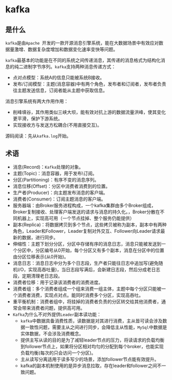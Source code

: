 # kafka

## 是什么

`kafka`是由`Apache `开发的一款开源消息引擎系统，能在大数据场景中有效应对数据量激增、数据复杂度增加和数据变化速率变快等问题。

`kafka`最基本的功能是在不同的系统之间传递消息，其传递的消息格式为结构化消息的纯二进制字节序列。`kafka`支持两种消息传递方式：

- 点对点模型：系统A的信息只能被系统B接收。
- 发布/订阅模型：主题(消息容器)中有两个角色，发布者和订阅者，发布者负责往主题发送信息，订阅者能从主题中获取信息。

消息引擎系统有两大作用作用：

- 削峰填谷，其作用类似三峡大坝，能有效对抗上游的数据流量洪峰，使其变化更平滑，保护下游系统。
- 实现接收方与发送方松耦合(不用直接交互)。

源码阅读：先从`kafka.log`开始。

## 术语

- 消息(Record)：`Kafka`处理的对象。
- 主题(Topic)：消息容器，用于发布\订阅。
- 分区(Partitioning)：有序不变的消息序列。
- 消息位移(Offset)：分区中消费者消费到的位置。
- 生产者(Producer)：向主题发布消息的客户端。
- 消费者(Consumer)：订阅主题消息的客户端。
- 服务器端：由Broker服务进程构成，一个kafka集群由多个Broker组成，Broker复制接收、处理客户端发送的请求与消息的持久化。，Broker分散在不同机器上，实现高可用（一个节点挂掉、整个服务仍能提供）
- 副本(Replica)：将数据拷贝到多个节点，这些拷贝被称为副本，副本中有两种角色，Leader和Follower，Leader复制对外交互、Follower向Leader请求最新的数据，进行同步。
- 伸缩性：主题下划分分区，分区中存储有序的消息日志，消息只能被发送到一个分区中，分区编号从0开始，每个分区又有多个副本，消息在分区中的位置由分区位移表示(从0开始)。
- 消息日志：消息日志中分为多个日志段，生产者只能往日志中追加写(避免随机I/O，实现高吞吐量)，当日志段写满后，会新建日志段，然后分成老日志段，定期清理老日志段。
- 消费者位移：用于记录该消费者的消费进度。
- 消费者组：多个消费者组成一个组来消费一组主体，主题中每个分区只能被一个消费者消费，实现点对点。能同时消费多个分区，实现高吞吐。
- 重平衡机制：消费者组中，将挂掉的消费者负责的分区转交给其他消费者，通常会带来消费者问题，提供高可用。
- `Kafka`为什么不对外提供`Leader`副本读功能：
  - `kafka`中数据具备消费性质，读数据是对其进行消费，主从皆可读会涉及数据一致性问题，需要主从之间进行同步，会降低主从性能，`MySql`中数据是实体数据，不会涉及消费概念。
  - 提供主写从读的目的是为了减轻leader节点的压力，将读请求的负载均衡到follower节点上，如果将分区相对均匀的分配到每个broker，也能实现负载均衡(每次的只会访问一个分区)。
  - 主从读写分离适用于读多写少的场景，添加follower节点能有效提升。
  - kafka的副本机制使用的是异步消息拉取，存在leader和follower之间不一致问题。

